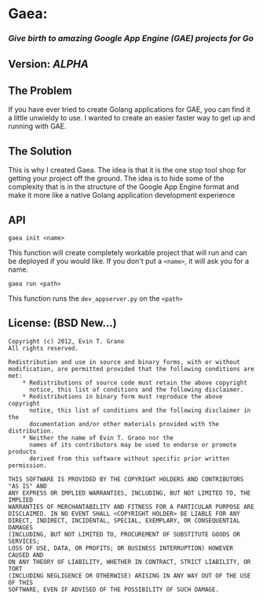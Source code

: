 # Gaea: 
### _Give birth to amazing Google App Engine (GAE) projects for Go_
## Version: *ALPHA*

## The Problem

If you have ever tried to create Golang applications for GAE, you can find it a little unwieldy to use.  I wanted to create an easier faster way to get up and running with GAE.

## The Solution

This is why I created Gaea.  The idea is that it is the one stop tool shop for getting your project off the ground.  The idea is to hide some of the complexity that is in the structure of the Google App Engine format and make it more like a native Golang application development experience

## API

`gaea init <name>`

This function will create completely workable project that will run and can be deployed if you would like.  If you don't put a `<name>`, it will ask you for a name.

`gaea run <path>`

This function runs the `dev_appserver.py` on the `<path>`
  
## License: (BSD New...)
```plaintext
Copyright (c) 2012, Evin T. Grano
All rights reserved.

Redistribution and use in source and binary forms, with or without
modification, are permitted provided that the following conditions are met:
    * Redistributions of source code must retain the above copyright
      notice, this list of conditions and the following disclaimer.
    * Redistributions in binary form must reproduce the above copyright
      notice, this list of conditions and the following disclaimer in the
      documentation and/or other materials provided with the distribution.
    * Neither the name of Evin T. Grano nor the
      names of its contributors may be used to endorse or promote products
      derived from this software without specific prior written permission.

THIS SOFTWARE IS PROVIDED BY THE COPYRIGHT HOLDERS AND CONTRIBUTORS "AS IS" AND
ANY EXPRESS OR IMPLIED WARRANTIES, INCLUDING, BUT NOT LIMITED TO, THE IMPLIED
WARRANTIES OF MERCHANTABILITY AND FITNESS FOR A PARTICULAR PURPOSE ARE
DISCLAIMED. IN NO EVENT SHALL <COPYRIGHT HOLDER> BE LIABLE FOR ANY
DIRECT, INDIRECT, INCIDENTAL, SPECIAL, EXEMPLARY, OR CONSEQUENTIAL DAMAGES
(INCLUDING, BUT NOT LIMITED TO, PROCUREMENT OF SUBSTITUTE GOODS OR SERVICES;
LOSS OF USE, DATA, OR PROFITS; OR BUSINESS INTERRUPTION) HOWEVER CAUSED AND
ON ANY THEORY OF LIABILITY, WHETHER IN CONTRACT, STRICT LIABILITY, OR TORT
(INCLUDING NEGLIGENCE OR OTHERWISE) ARISING IN ANY WAY OUT OF THE USE OF THIS
SOFTWARE, EVEN IF ADVISED OF THE POSSIBILITY OF SUCH DAMAGE.
```